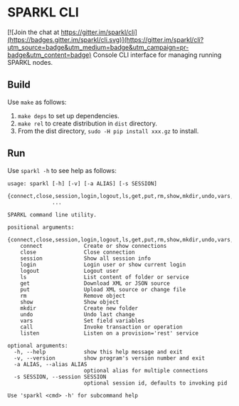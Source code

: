 # SPARKL CLI

[![Join the chat at https://gitter.im/sparkl/cli](https://badges.gitter.im/sparkl/cli.svg)](https://gitter.im/sparkl/cli?utm_source=badge&utm_medium=badge&utm_campaign=pr-badge&utm_content=badge)
Console CLI interface for managing running SPARKL nodes.
## Build
Use `make` as follows:
1. `make deps` to set up dependencies.
2. `make rel` to create distribution in `dist` directory.
3. From the dist directory, `sudo -H pip install xxx.gz` to install.
## Run
Use `sparkl -h` to see help as follows:
```
usage: sparkl [-h] [-v] [-a ALIAS] [-s SESSION]
              {connect,close,session,login,logout,ls,get,put,rm,show,mkdir,undo,vars,call,listen}
              ...

SPARKL command line utility.

positional arguments:
  {connect,close,session,login,logout,ls,get,put,rm,show,mkdir,undo,vars,call,listen}
    connect             Create or show connections
    close               Close connection
    session             Show all session info
    login               Login user or show current login
    logout              Logout user
    ls                  List content of folder or service
    get                 Download XML or JSON source
    put                 Upload XML source or change file
    rm                  Remove object
    show                Show object
    mkdir               Create new folder
    undo                Undo last change
    vars                Set field variables
    call                Invoke transaction or operation
    listen              Listen on a provision='rest' service

optional arguments:
  -h, --help            show this help message and exit
  -v, --version         show program's version number and exit
  -a ALIAS, --alias ALIAS
                        optional alias for multiple connections
  -s SESSION, --session SESSION
                        optional session id, defaults to invoking pid

Use 'sparkl <cmd> -h' for subcommand help
```
